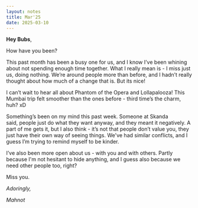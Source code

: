 ```yaml
---
layout: notes
title: Mar'25
date: 2025-03-10
---
```


**Hey Bubs**,

How have you been?

This past month has been a busy one for us, and I know I’ve been whining about not spending enough time together. What I really mean is - I miss just us, doing nothing. We’re around people more than before, and I hadn’t really thought about how much of a change that is. But its nice!

I can’t wait to hear all about Phantom of the Opera and Lollapalooza! This Mumbai trip felt smoother than the ones before - third time’s the charm, huh? xD

Something’s been on my mind this past week. Someone at Skanda said, people just do what they want anyway, and they meant it negatively. A part of me gets it, but I also think - it’s not that people don’t value you, they just have their own way of seeing things. We've had similar conflicts, and I guess I’m trying to remind myself to be kinder.

I’ve also been more open about us - with you and with others. Partly because I'm not hesitant to hide anything, and I guess also because we need other people too, right?

Miss you.

*Adoringly,*

*Mahnot*
